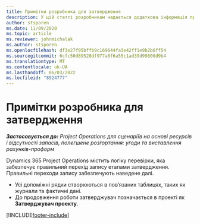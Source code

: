 ```yaml
---
title: Примітки розробника для затвердження
description: У цій статті розробникам надається додаткова інформація про роботу із затвердженнями.
author: stsporen
ms.date: 11/09/2020
ms.topic: article
ms.reviewer: johnmichalak
ms.author: stsporen
ms.openlocfilehash: df3e27f95bffb9c169644fa3e42ff1e9b2b6ff54
ms.sourcegitcommit: 6cfc50d89528df977a8f6a55c1ad39d99800d9b4
ms.translationtype: MT
ms.contentlocale: uk-UA
ms.lasthandoff: 06/03/2022
ms.locfileid: "8924777"
---
```

# <a name="developer-notes-for-approvals"></a>Примітки розробника для затвердження

_**Застосовується до:** Project Operations для сценаріїв на основі ресурсів і відсутності запасів, полегшене розгортання: угоди та виставлення рахунків-проформ_

Dynamics 365 Project Operations містить логіку перевірки, яка забезпечує правильний перехід запису етапами затвердження. Правильні переходи запису забезпечують наведене далі. 

  - Усі допоміжні рядки створюються в пов’язаних таблицях, таких як журнали та фактичні дані.
  - До продовження роботи затверджувач позначається в проекті як **Затверджувач проекту**.


[!INCLUDE[footer-include](../includes/footer-banner.md)]